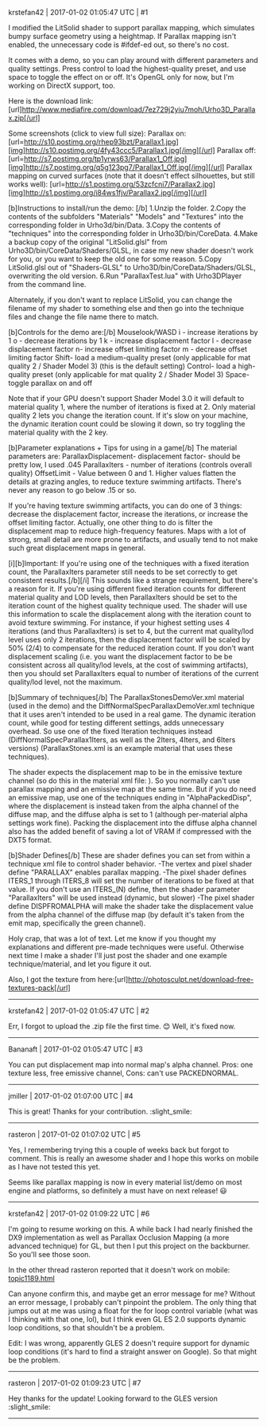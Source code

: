 krstefan42 | 2017-01-02 01:05:47 UTC | #1

I modified the LitSolid shader to support parallax mapping, which simulates bumpy surface geometry using a heightmap. If Parallax mapping isn't enabled, the unnecessary code is #ifdef-ed out, so there's no cost.

It comes with a demo, so you can play around with different parameters and quality settings. Press control to load the highest-quality preset, and use space to toggle the effect on or off. It's OpenGL only for now, but I'm working on DirectX support, too.

Here is the download link:
[url]http://www.mediafire.com/download/7ez729j2yiu7moh/Urho3D_Parallax.zip[/url]

Some screenshots (click to view full size):
Parallax on:
 [url=http://s10.postimg.org/rhep93bzt/Parallax1.jpg][img]http://s10.postimg.org/4fy43ccc5/Parallax1.jpg[/img][/url]
Parallax off:
[url=http://s7.postimg.org/tp1yrws63/Parallax1_Off.jpg][img]http://s7.postimg.org/q5g123pg7/Parallax1_Off.jpg[/img][/url]
Parallax mapping on curved surfaces (note that it doesn't effect silhouettes, but still works well):
[url=http://s1.postimg.org/53zcfcni7/Parallax2.jpg][img]http://s1.postimg.org/i84ws1fjv/Parallax2.jpg[/img][/url] 

[b]Instructions to install/run the demo: [/b]
1.Unzip the folder. 
2.Copy the contents of the subfolders "Materials" "Models" and "Textures" into the corresponding folder in Urho3d/bin/Data. 
3.Copy the contents of "techniques" into the corresponding folder in Urho3D/bin/CoreData. 
4.Make a backup copy of the original "LitSolid.glsl" from Urho3D/bin/CoreData/Shaders/GLSL, in case my new shader doesn't work for you, or you want to keep the old one for some reason. 
5.Copy LitSolid.glsl out of "Shaders-GLSL" to Urho3D/bin/CoreData/Shaders/GLSL, overwriting the old version.
6.Run "ParallaxTest.lua" with Urho3DPlayer from the command line.

Alternately, if you don't want to replace LitSolid, you can change the filename of my shader to something else and then go into the technique files and change the file name there to match.

[b]Controls for the demo are:[/b]
Mouselook/WASD
i - increase iterations by 1
o - decrease iterations by 1
k - increase displacement factor
l - decrease displacement factor
n- increase offset limiting factor
m - decrease offset limiting factor
Shift- load a medium-quality preset (only applicable for mat quality 2 / Shader Model 3) (this is the default setting)
Control- load a high-quality preset (only applicable for mat quality 2 / Shader Model 3)
Space- toggle parallax on and off

Note that if your GPU doesn't support Shader Model 3.0 it will default to material quality 1, where the number of iterations is fixed at 2. Only material quality 2 lets you change the iteration count. If it's slow on your machine, the dynamic iteration count could be slowing it down, so try toggling the material quality with the 2 key.


[b]Parameter explanations + Tips for using in a game[/b]
The material parameters are:
ParallaxDisplacement- displacement factor- should be pretty low, I used .045
ParallaxIters - number of iterations (controls overall quality)
OffsetLimit - Value between 0 and 1. Higher values flatten the details at grazing angles, to reduce texture swimming artifacts. There's never any reason to go below .15 or so.

If you're having texture swimming artifacts, you can do one of 3 things: decrease the displacement factor, increase the iterations, or increase the offset limiting factor. Actually, one other thing to do is filter the displacement map to reduce high-frequency features. Maps with a lot of strong, small detail are more prone to artifacts, and usually tend to not make such great displacement maps in general.

[i][b]Important:
If you're using one of the techniques with a fixed iteration count, the ParallaxIters parameter still needs to be set correctly to get consistent results.[/b][/i] This sounds like a strange requirement, but there's a reason for it. If you're using different fixed iteration counts for different material quality and LOD levels, then ParallaxIters should be set to the iteration count of the highest quality technique used. The shader will use this information to scale the displacement along with the iteration count to avoid texture swimming. For instance, if your highest setting uses 4 iterations (and thus ParallaxIters) is set to 4, but the current mat quality/lod level uses only 2 iterations, then the displacement factor will be scaled by 50% (2/4) to compensate for the reduced iteration count. If you don't want displacement scaling (i.e. you want the displacement factor to be be consistent across all quality/lod levels, at the cost of swimming artifacts), then you should set ParallaxIters equal to number of iterations of the current quality/lod level, not the maximum.

[b]Summary of techniques[/b]
The ParallaxStonesDemoVer.xml material (used in the demo) and the  DiffNormalSpecParallaxDemoVer.xml technique that it uses aren't intended to be used in a real game. The dynamic iteration count, while good for testing different settings, adds unnecessary overhead. So use one of the fixed Iteration techniques instead (DiffNormalSpecParallax1Iters, as well as the 2Iters, 4Iters, and 6Iters versions) (ParallaxStones.xml is an example material that uses these techniques).

The shader expects the displacement map to be in the emissive texture channel (so do this in the material xml file: <texture unit="emissive" name ="Textures/StoneFloorDisplacement.jpg" />). So you normally can't use parallax mapping and an emissive map at the same time. But if you do need an emissive map, use one of the techniques ending in "AlphaPackedDisp", where the displacement is instead taken from the alpha channel of the diffuse map, and the diffuse alpha is set to 1 (although per-material alpha settings work fine). Packing the displacement into the diffuse alpha channel also has the added benefit of saving a lot of VRAM if compressed with the DXT5 format.

[b]Shader Defines[/b]
These are shader defines you can set from within a technique xml file to control shader behavior.
-The vertex and pixel shader define "PARALLAX" enables parallax mapping.
-The pixel shader defines ITERS_1 through ITERS_8 will set the number of iterations to be fixed at that value. If you don't use an ITERS_(N) define, then the shader parameter "ParallaxIters" will be used 
instead (dynamic, but slower)
-The pixel shader define DISPFROMALPHA will make the shader take the displacement value from the alpha channel of the diffuse map (by default it's taken from the emit map, specifically the green channel).

Holy crap, that was a lot of text. Let me know if you thought my explanations and different pre-made techniques were useful. Otherwise next time I make a shader I'll just post the shader and one example technique/material, and let you figure it out.

Also, I got the texture from here:[url]http://photosculpt.net/download-free-textures-pack[/url]

-------------------------

krstefan42 | 2017-01-02 01:05:47 UTC | #2

Err, I forgot to upload the .zip file the first time. :blush:  Well, it's fixed now.

-------------------------

Bananaft | 2017-01-02 01:05:47 UTC | #3

You can put displacement map into normal map's alpha channel. Pros: one texture less, free emissive channel, Cons: can't use PACKEDNORMAL.

-------------------------

jmiller | 2017-01-02 01:07:00 UTC | #4

This is great! Thanks for your contribution. :slight_smile:

-------------------------

rasteron | 2017-01-02 01:07:02 UTC | #5

Yes, I remembering trying this a couple of weeks back but forgot to comment. This is really an awesome shader and I hope this works on mobile as I have not tested this yet. 

Seems like parallax mapping is now in every material list/demo on most engine and platforms, so definitely a must have on next release!  :smiley:

-------------------------

krstefan42 | 2017-01-02 01:09:22 UTC | #6

I'm going to resume working on this. A while back I had nearly finished the DX9 implementation as well as Parallax Occlusion Mapping (a more advanced technique) for GL, but then I put this project on the backburner. So you'll see those soon.

In the other thread rasteron reported that it doesn't work on mobile: [topic1189.html](http://discourse.urho3d.io/t/iterative-parallax-mapping-shader/1151/1)

Can anyone confirm this, and maybe get an error message for me? Without an error message, I probably can't pinpoint the problem. The only thing that jumps out at me was using a float for the for loop control variable (what was I thinking with that one, lol), but I think even GL ES 2.0 supports dynamic loop conditions, so that shouldn't be a problem.

Edit: I was wrong, apparently GLES 2 doesn't require support for dynamic loop conditions (it's hard to find a straight answer on Google). So that might be the problem.

-------------------------

rasteron | 2017-01-02 01:09:23 UTC | #7

Hey thanks for the update! Looking forward to the GLES version :slight_smile:

-------------------------

